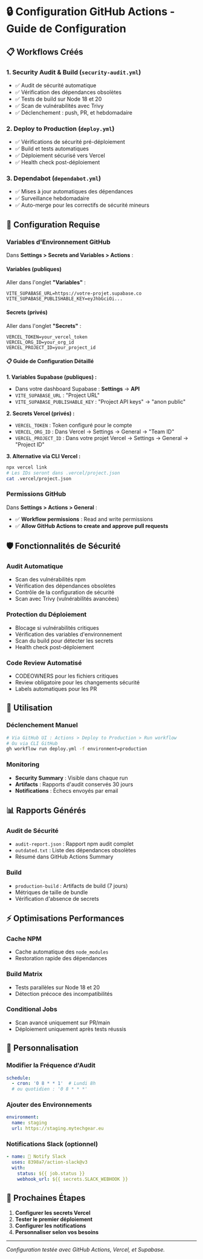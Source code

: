 # 🔒 Configuration GitHub Actions - Guide de Configuration

## 📋 Workflows Créés

### 1. **Security Audit & Build** (`security-audit.yml`)
- ✅ Audit de sécurité automatique
- ✅ Vérification des dépendances obsolètes
- ✅ Tests de build sur Node 18 et 20
- ✅ Scan de vulnérabilités avec Trivy
- ✅ Déclenchement : push, PR, et hebdomadaire

### 2. **Deploy to Production** (`deploy.yml`)
- ✅ Vérifications de sécurité pré-déploiement
- ✅ Build et tests automatiques
- ✅ Déploiement sécurisé vers Vercel
- ✅ Health check post-déploiement

### 3. **Dependabot** (`dependabot.yml`)
- ✅ Mises à jour automatiques des dépendances
- ✅ Surveillance hebdomadaire
- ✅ Auto-merge pour les correctifs de sécurité mineurs

## 🔧 Configuration Requise

### Variables d'Environnement GitHub

Dans **Settings > Secrets and Variables > Actions** :

#### **Variables (publiques)**
Aller dans l'onglet **"Variables"** :
```
VITE_SUPABASE_URL=https://votre-projet.supabase.co
VITE_SUPABASE_PUBLISHABLE_KEY=eyJhbGciOi...
```

#### **Secrets (privés)**
Aller dans l'onglet **"Secrets"** :
```
VERCEL_TOKEN=your_vercel_token
VERCEL_ORG_ID=your_org_id
VERCEL_PROJECT_ID=your_project_id
```

#### **📋 Guide de Configuration Détaillé**

**1. Variables Supabase (publiques) :**
- Dans votre dashboard Supabase : **Settings** → **API**
- `VITE_SUPABASE_URL` : "Project URL"
- `VITE_SUPABASE_PUBLISHABLE_KEY` : "Project API keys" → "anon public"

**2. Secrets Vercel (privés) :**
- `VERCEL_TOKEN` : Token configuré pour le compte
- `VERCEL_ORG_ID` : Dans Vercel → Settings → General → "Team ID"
- `VERCEL_PROJECT_ID` : Dans votre projet Vercel → Settings → General → "Project ID"

**3. Alternative via CLI Vercel :**
```bash
npx vercel link
# Les IDs seront dans .vercel/project.json
cat .vercel/project.json
```

### Permissions GitHub

Dans **Settings > Actions > General** :
- ✅ **Workflow permissions** : Read and write permissions
- ✅ **Allow GitHub Actions to create and approve pull requests**

## 🛡️ Fonctionnalités de Sécurité

### **Audit Automatique**
- Scan des vulnérabilités npm
- Vérification des dépendances obsolètes
- Contrôle de la configuration de sécurité
- Scan avec Trivy (vulnérabilités avancées)

### **Protection du Déploiement**
- Blocage si vulnérabilités critiques
- Vérification des variables d'environnement
- Scan du build pour détecter les secrets
- Health check post-déploiement

### **Code Review Automatisé**
- CODEOWNERS pour les fichiers critiques
- Review obligatoire pour les changements sécurité
- Labels automatiques pour les PR

## 🚀 Utilisation

### Déclenchement Manuel
```bash
# Via GitHub UI : Actions > Deploy to Production > Run workflow
# Ou via CLI GitHub
gh workflow run deploy.yml -f environment=production
```

### Monitoring
- **Security Summary** : Visible dans chaque run
- **Artifacts** : Rapports d'audit conservés 30 jours
- **Notifications** : Échecs envoyés par email

## 📊 Rapports Générés

### Audit de Sécurité
- `audit-report.json` : Rapport npm audit complet
- `outdated.txt` : Liste des dépendances obsolètes
- Résumé dans GitHub Actions Summary

### Build
- `production-build` : Artifacts de build (7 jours)
- Métriques de taille de bundle
- Vérification d'absence de secrets

## ⚡ Optimisations Performances

### Cache NPM
- Cache automatique des `node_modules`
- Restoration rapide des dépendances

### Build Matrix
- Tests parallèles sur Node 18 et 20
- Détection précoce des incompatibilités

### Conditional Jobs
- Scan avancé uniquement sur PR/main
- Déploiement uniquement après tests réussis

## 🔧 Personnalisation

### Modifier la Fréquence d'Audit
```yaml
schedule:
  - cron: '0 8 * * 1'  # Lundi 8h
  # ou quotidien : '0 8 * * *'
```

### Ajouter des Environnements
```yaml
environment:
  name: staging
  url: https://staging.mytechgear.eu
```

### Notifications Slack (optionnel)
```yaml
- name: 📢 Notify Slack
  uses: 8398a7/action-slack@v3
  with:
    status: ${{ job.status }}
    webhook_url: ${{ secrets.SLACK_WEBHOOK }}
```

## 🎯 Prochaines Étapes

1. **Configurer les secrets Vercel**
2. **Tester le premier déploiement**
3. **Configurer les notifications**
4. **Personnaliser selon vos besoins**

---

*Configuration testée avec GitHub Actions, Vercel, et Supabase.*